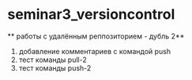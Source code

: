 # seminar3_versioncontrol

** работы с удалённым реппозиторием - дубль 2**

1) добавление комментариев с командой push
2) тест команды pull-2
3) тест команды push-2
